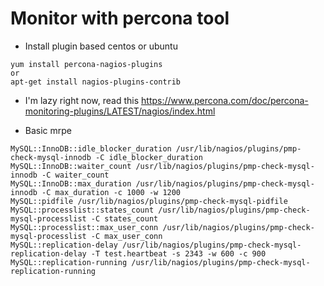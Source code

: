 # Monitor with percona tool
- Install plugin based centos or ubuntu
```
yum install percona-nagios-plugins
or
apt-get install nagios-plugins-contrib
```
- I'm lazy right now, read this
https://www.percona.com/doc/percona-monitoring-plugins/LATEST/nagios/index.html





- Basic mrpe

```
MySQL::InnoDB::idle_blocker_duration /usr/lib/nagios/plugins/pmp-check-mysql-innodb -C idle_blocker_duration
MySQL::InnoDB::waiter_count /usr/lib/nagios/plugins/pmp-check-mysql-innodb -C waiter_count
MySQL::InnoDB::max_duration /usr/lib/nagios/plugins/pmp-check-mysql-innodb -C max_duration -c 1000 -w 1200
MySQL::pidfile /usr/lib/nagios/plugins/pmp-check-mysql-pidfile
MySQL::processlist::states_count /usr/lib/nagios/plugins/pmp-check-mysql-processlist -C states_count
MySQL::processlist::max_user_conn /usr/lib/nagios/plugins/pmp-check-mysql-processlist -C max_user_conn
MySQL::replication-delay /usr/lib/nagios/plugins/pmp-check-mysql-replication-delay -T test.heartbeat -s 2343 -w 600 -c 900
MySQL::replication-running /usr/lib/nagios/plugins/pmp-check-mysql-replication-running
```
